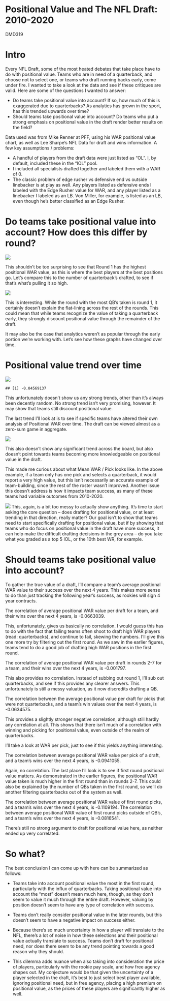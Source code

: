Positional Value and The NFL Draft: 2010-2020
================
DMD319

# Intro

Every NFL Draft, some of the most heated debates that take place have to
do with positional value. Teams who are in need of a quarterback, and
choose not to select one, or teams who draft running backs early, come
under fire. I wanted to take a look at the data and see if these
critiques are valid. Here are some of the questions I wanted to answer:

-   Do teams take positional value into account? If so, how much of this
    is exaggerated due to quarterbacks? As analytics has grown in the
    sport, has this trended upwards over time?
-   Should teams take positional value into account? Do teams who put a
    strong emphasis on positional value in the draft render better
    results on the field?

Data used was from Mike Renner at PFF, using his WAR positional value
chart, as well as Lee Sharpe’s NFL Data for draft and wins information.
A few key assumptions / problems:

-   A handful of players from the draft data were just listed as “OL”.
    I, by default, included these in the “IOL” pool.
-   I included all specialists drafted together and labeled them with a
    WAR of 0.
-   The classic problem of edge rusher vs defensive end vs outside
    linebacker is at play as well. Any players listed as defensive ends
    I labeled with the Edge Rusher value for WAR, and any player listed
    as a linebacker I labeled as an LB. Von Miller, for example, is
    listed as an LB, even though he’s better classified as an Edge
    Rusher.

# Do teams take positional value into account? How does this differ by round?

![](notebook_files/figure-gfm/unnamed-chunk-2-1.png)<!-- -->

This shouldn’t be too surprising to see that Round 1 has the highest
positional WAR value, as this is where the best players at the best
positions go. Let’s compare this to the number of quarterback’s drafted,
to see if that’s what’s pulling it so high.

![](notebook_files/figure-gfm/unnamed-chunk-3-1.png)<!-- -->

This is interesting. While the round with the most QB’s taken is round
1, it certainly doesn’t explain the flat-lining across the rest of the
rounds. This could mean that while teams recognize the value of taking a
quarterback early, they strongly discount positional value through the
remainder of the draft.

It may also be the case that analytics weren’t as popular through the
early portion we’re working with. Let’s see how these graphs have
changed over time.

# Positional value trend over time

![](notebook_files/figure-gfm/unnamed-chunk-4-1.png)<!-- -->

    ## [1] -0.04569137

This unfortunately doesn’t show us any strong trends, other than it’s
always been decently random. No strong trend isn’t very promising,
however. It may show that teams still discount positional value.

The last trend I’ll look at is to see if specific teams have altered
their own analysis of Positional WAR over time. The draft can be viewed
almost as a zero-sum game in aggregate.

![](notebook_files/figure-gfm/unnamed-chunk-5-1.png)<!-- -->

This also doesn’t show any significant trend across the board, but also
doesn’t point towards teams becoming more knowledgeable on positional
value in the draft.

This made me curious about what Mean WAR / Pick looks like. In the above
example, if a team only has one pick and selects a quarterback, it would
report a very high value, but this isn’t necessarily an accurate example
of team-building, since the rest of the roster wasn’t improved. Another
issue this doesn’t address is how it impacts team success, as many of
these teams had variable outcomes from 2010-2020.

![](notebook_files/figure-gfm/unnamed-chunk-6-1.png)<!-- --> This,
again, is a bit too messy to actually show anything. It’s time to start
asking the core question – does drafting for positional value, or at
least trending in that direction, really matter? Our goal isn’t to show
that teams need to start specifically drafting for positional value, but
if by showing that teams who do focus on positional value in the draft
have more success, it can help make the difficult drafting decisions in
the grey area – do you take what you graded as a top 5 IOL, or the 10th
best WR, for example.

# Should teams take positional value into account?

To gather the true value of a draft, I’ll compare a team’s average
positional WAR value to their success over the next 4 years. This makes
more sense to do than just tracking the following year’s success, as
rookies will sign 4 year contracts.

The correlation of average positional WAR value per draft for a team,
and their wins over the next 4 years, is -0.0663039.

This, unfortunately, gives us basically no correlation. I would guess
this has to do with the fact that failing teams often shoot to draft
high WAR players (read: quarterbacks), and continue to fail, skewing the
numbers. I’ll give this one more try by filtering out the first round.
As we saw in the earlier figures, teams tend to do a good job of
drafting high WAR positions in the first round.

The correlation of average positional WAR value per draft in rounds 2-7
for a team, and their wins over the next 4 years, is -0.001797.

This also provides no correlation. Instead of subbing out round 1, I’ll
sub out quarterbacks, and see if this provides any clearer answers. This
unfortunately is still a messy valuation, as it now discredits drafting
a QB.

The correlation between the average positional value per draft for picks
that were not quarterbacks, and a team’s win values over the next 4
years, is -0.0634575.

This provides a slightly stronger negative correlation, although still
hardly any correlation at all. This shows that there isn’t much of a
correlation with winning and picking for positional value, even outside
of the realm of quarterbacks.

I’ll take a look at WAR per pick, just to see if this yields anything
interesting.

The correlation between average positional WAR value per pick of a
draft, and a team’s wins over the next 4 years, is -0.0941055.

Again, no correlation. The last place I’ll look is to see if first round
positional value matters. As demonstrated in the earlier figures, the
positional WAR value taken is much higher in the first round than in
rounds 2-7. This could also be explained by the number of QBs taken in
the first round, so we’ll do another filtering quarterbacks out of the
system as well.

The correlation between average positional WAR value of first round
picks, and a team’s wins over the next 4 years, is -0.1109194. The
correlation between average positional WAR value of first round picks
outside of QB’s, and a team’s wins over the next 4 years, is -0.0816541.

There’s still no strong argument to draft for positional value here, as
neither ended up very correlated.

# So what?

The best conclusion I can come up with here can be summarized as
follows:

-   Teams take into account positional value the most in the first
    round, particularly with the influx of quarterbacks. Taking
    positional value into account the “most” doesn’t mean much here,
    though, as they don’t seem to value it much through the entire
    draft. However, valuing by position doesn’t seem to have any type of
    correlation with success.

-   Teams don’t really consider positional value in the later rounds,
    but this doesn’t seem to have a negative impact on success either.

-   Because there’s so much uncertainty in how a player will translate
    to the NFL, there’s a lot of noise in how these selections and their
    positional value actually translate to success. Teams don’t draft
    for positional need, nor does there seem to be any trend pointing
    towards a good reason why they should.

-   This dilemma adds nuance when also taking into consideration the
    price of players, particularly with the rookie pay scale, and how
    free agency shapes out. My conjecture would be that given the
    uncertainty of a player selected in the draft, it’s best to just
    select best player available, ignoring positional need, but in free
    agency, placing a high premium on positional value, as the prices of
    these players are significantly higher as well.
